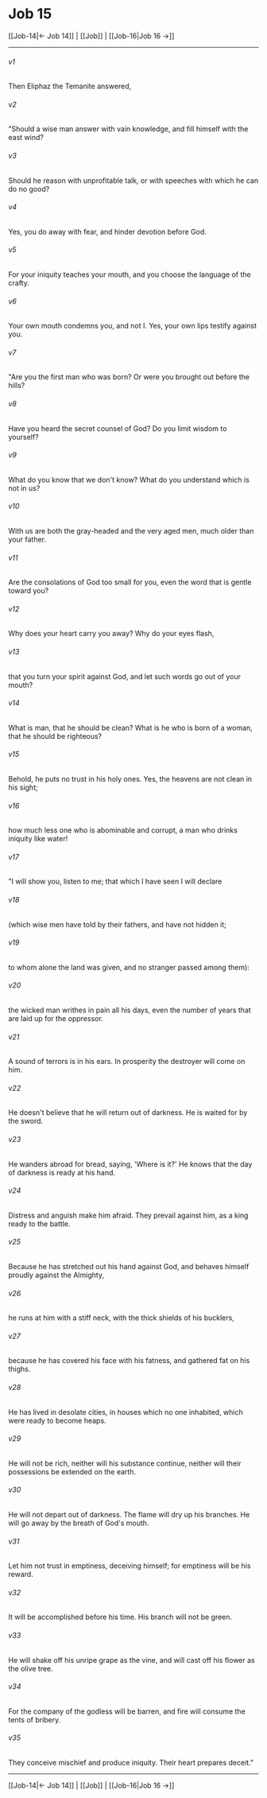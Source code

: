 # Job 15

[[Job-14|← Job 14]] | [[Job]] | [[Job-16|Job 16 →]]
***



###### v1 
Then Eliphaz the Temanite answered, 

###### v2 
"Should a wise man answer with vain knowledge, and fill himself with the east wind? 

###### v3 
Should he reason with unprofitable talk, or with speeches with which he can do no good? 

###### v4 
Yes, you do away with fear, and hinder devotion before God. 

###### v5 
For your iniquity teaches your mouth, and you choose the language of the crafty. 

###### v6 
Your own mouth condemns you, and not I. Yes, your own lips testify against you. 

###### v7 
"Are you the first man who was born? Or were you brought out before the hills? 

###### v8 
Have you heard the secret counsel of God? Do you limit wisdom to yourself? 

###### v9 
What do you know that we don't know? What do you understand which is not in us? 

###### v10 
With us are both the gray-headed and the very aged men, much older than your father. 

###### v11 
Are the consolations of God too small for you, even the word that is gentle toward you? 

###### v12 
Why does your heart carry you away? Why do your eyes flash, 

###### v13 
that you turn your spirit against God, and let such words go out of your mouth? 

###### v14 
What is man, that he should be clean? What is he who is born of a woman, that he should be righteous? 

###### v15 
Behold, he puts no trust in his holy ones. Yes, the heavens are not clean in his sight; 

###### v16 
how much less one who is abominable and corrupt, a man who drinks iniquity like water! 

###### v17 
"I will show you, listen to me; that which I have seen I will declare 

###### v18 
(which wise men have told by their fathers, and have not hidden it; 

###### v19 
to whom alone the land was given, and no stranger passed among them): 

###### v20 
the wicked man writhes in pain all his days, even the number of years that are laid up for the oppressor. 

###### v21 
A sound of terrors is in his ears. In prosperity the destroyer will come on him. 

###### v22 
He doesn't believe that he will return out of darkness. He is waited for by the sword. 

###### v23 
He wanders abroad for bread, saying, 'Where is it?' He knows that the day of darkness is ready at his hand. 

###### v24 
Distress and anguish make him afraid. They prevail against him, as a king ready to the battle. 

###### v25 
Because he has stretched out his hand against God, and behaves himself proudly against the Almighty, 

###### v26 
he runs at him with a stiff neck, with the thick shields of his bucklers, 

###### v27 
because he has covered his face with his fatness, and gathered fat on his thighs. 

###### v28 
He has lived in desolate cities, in houses which no one inhabited, which were ready to become heaps. 

###### v29 
He will not be rich, neither will his substance continue, neither will their possessions be extended on the earth. 

###### v30 
He will not depart out of darkness. The flame will dry up his branches. He will go away by the breath of God's mouth. 

###### v31 
Let him not trust in emptiness, deceiving himself; for emptiness will be his reward. 

###### v32 
It will be accomplished before his time. His branch will not be green. 

###### v33 
He will shake off his unripe grape as the vine, and will cast off his flower as the olive tree. 

###### v34 
For the company of the godless will be barren, and fire will consume the tents of bribery. 

###### v35 
They conceive mischief and produce iniquity. Their heart prepares deceit."

***
[[Job-14|← Job 14]] | [[Job]] | [[Job-16|Job 16 →]]
